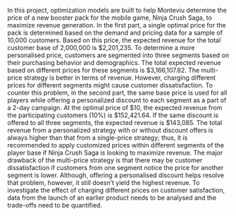 In this project, optimization models are built to help Monteviu determine the price of a new booster pack for the mobile game, Ninja Crush Saga, to maximize revenue generation. In the first part, a single optimal price for the pack is determined based on the demand and pricing data for a sample of 10,000 customers. Based on this price, the expected revenue for the total customer base of 2,000,000 is $2,201,235. To determine a more personalised price, customers are segmented into three segments based on their purchasing behavior and demographics. The total expected revenue based on different prices for these segments is $3,166,107.82. The multi-price strategy is better in terms of revenue. However, charging different prices for different segments might cause customer dissatisfaction. To counter this problem, in the second part, the same base price is used for all players while offering a personalized discount to each segment as a part of a 2-day campaign. At the optimal price of $10, the expected revenue from the participating customers (10%) is $152,421.64. If the same discount is offered to all three segments, the expected revenue is $143,085. 
The total revenue from a personalized strategy with or without discount offers is always higher than that from a single-price strategy; thus, it is recommended to apply customized prices within different segments of the player base if Ninja Crush Saga is looking to maximize revenue. The major drawback of the multi-price strategy is that there may be customer dissatisfaction if customers from one segment notice the price for another segment is lower. Although, offering a personalised discount helps resolve that problem, however, it still doesn’t yield the highest revenue. To investigate the effect of charging different prices on customer satisfaction, data from the launch of an earlier product needs to be analysed and the trade-offs need to be quantified.
